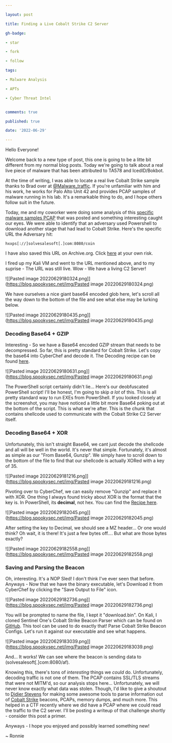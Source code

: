 ```yaml
---

layout: post

title: Finding a Live Cobalt Strike C2 Server

gh-badge:

- star

- fork

- follow

tags:

- Malware Analysis

- APTs

- Cyber Threat Intel


comments: true

published: true

date: '2022-06-29'

---
```

Hello Everyone!

Welcome back to a new type of post, this one is going to be a litte bit different from my normal blog posts. Today we're going to talk about a real live piece of malware that has been attributed to TA578 and IcedID/Bokbot.

At the time of writing, I was able to locate a real live Cobalt Strike sample thanks to Brad over at [@Malware_traffic](https://twitter.com/malware_traffic). If you're unfamiliar with him and his work, he works for Palo Alto Unit 42 and provides PCAP samples of malware running in his lab. It's a remarkable thing to do, and I hope others follow suit in the future. 

Today, me and my coworker were doing some analysis of this [specific malware samples PCAP](https://www.malware-traffic-analysis.net/2022/06/27/index.html) that was posted and something interesting caught our eyes. We were able to identify that an adversary used Powershell to download another stage that had lead to Cobalt Strike. Here's the specific URL the Adversary hit:

```hxxps[://]solvesalesoft[.]com:8080/coin``` 

I have also saved this URL on Archive.org. Click [here](https://web.archive.org/web/20220629190838/https://solvesalesoft.com:8080/coin) at your own risk.

I fired up my Kali VM and went to the URL mentioned above, and to my suprise - The URL was still live. Wow - We have a living C2 Server!

![[Pasted image 20220629180324.png]](https://blog.spookysec.net/img/Pasted image 20220629180324.png)

We have ourselves a nice giant base64 encoded glob here, let's scroll all the way down to the bottom of the file and see what else may be lurking below.

![[Pasted image 20220629180435.png]](https://blog.spookysec.net/img/Pasted image 20220629180435.png)

### Decoding Base64 + GZIP

Interesting - So we have a Base64 encoded GZIP stream that needs to be decompressed. So far, this is pretty standard for Cobalt Strike. Let's copy the base64 into CyberChef and decode it. The Decoding recipe can be found [here](https://gchq.github.io/CyberChef/#recipe=From_Base64('A-Za-z0-9%2B/%3D',true,false)Gunzip()).

![[Pasted image 20220629180631.png]](https://blog.spookysec.net/img/Pasted image 20220629180631.png)

The PowerShell script certainly didn't lie... Here's our deobfuscated PowerShell script! I'll be honest, I'm going to skip *a lot* of this. This is all pretty standard way to run EXEs from PowerShell. If you looked closely at the screenshot, you may have noticed a little bit more Base64 poking out at the bottom of the script. This is what we're after. This is the chunk that contains shellcode used to communicate with the Cobalt Strike C2 Server itself.

### Decoding Base64 + XOR

Unfortunately, this isn't straight Base64, we cant just decode the shellcode and all will be well in the world. It's never that simple. Fortunately, it's almost as simple as our "From Base64, Gunzip". We simply have to scroll down to the bottom of the file to find that our shellcode is actually XORed with a key of 35.

![[Pasted image 20220629181216.png]](https://blog.spookysec.net/img/Pasted image 20220629181216.png)

Pivoting over to CyberChef, we can easily remove "Gunzip" and replace it with XOR. One thing I always found tricky about XOR is the format that the key is. In PowerShell, its **decimal**, not hex. You can find the [Recipe here](https://gchq.github.io/CyberChef/#recipe=From_Base64('A-Za-z0-9%2B/%3D',true,false)XOR(%7B'option':'Decimal','string':'35'%7D,'Standard',false)).

![[Pasted image 20220629182045.png]](https://blog.spookysec.net/img/Pasted image 20220629182045.png)

After setting the key to Decimal, we should see a MZ header... Or one would think? Oh wait, it is there! It's just a few bytes off.... But what are those bytes exactly?

![[Pasted image 20220629182558.png]](https://blog.spookysec.net/img/Pasted image 20220629182558.png)

### Saving and Parsing the Beacon

Oh, interesting. It's a NOP Sled! I don't think I've ever seen that before. Anyways - Now that we have the binary executable, let's Download it from CyberChef by clicking the "Save Output to File" icon.

![[Pasted image 20220629182736.png]](https://blog.spookysec.net/img/Pasted image 20220629182736.png)

You will be prompted to name the file, I kept it "download.bin". On Kali, I cloned Sentinel One's Cobalt Strike Beacon Parser which can be found on [GitHub](https://github.com/Sentinel-One/CobaltStrikeParser). This tool can be used to do exactly that! Parse Cobalt Strike Beacon Configs. Let's run it against our executable and see what happens.

![[Pasted image 20220629183039.png]](https://blog.spookysec.net/img/Pasted image 20220629183039.png)

And... It works! We can see where the beacon is sending data to (solvesalesoft[.]com:8080/af). 

Knowing this, there's tons of *interesting* things we *could* do. Unfortunately, decoding traffic is not one of them. The PCAP contains SSL/TLS streams that were not MITM'd, so our analysis stops here... Unfortunately, we will never know exactly what data was stolen. Though, I'd like to give a shoutout to [Didier Stevens](https://blog.didierstevens.com/) for making some awesome tools to parse information out of [Cobalt Strike](https://blog.didierstevens.com/programs/cobalt-strike-tools/)  beacons, PCAPs, memory dumps, and much more. This helped in a CTF recently where we did have a PCAP where we could read the traffic to the C2 server. I'll be posting a writeup of that challenge shortly - consider this post a primer.

Anyways - I hope you enjoyed and possibly learned something new!

~ Ronnie
